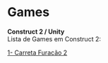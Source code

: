 # Games
<p><b>Construct 2 / Unity</b><br/>
Lista de Games em Construct 2:</p>

<a href="https://www.construct.net/en/free-online-games/carreta-furacao-874/play" target="_blank">1- Carreta Furacão 2</a>

